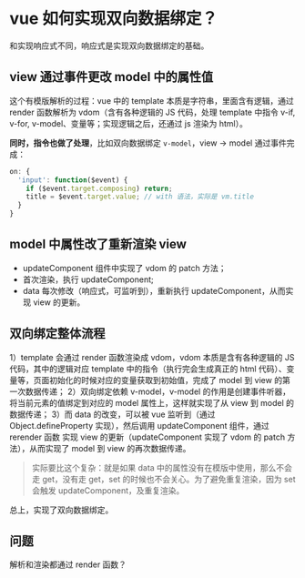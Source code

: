 # vue 如何实现双向数据绑定？

和实现响应式不同，响应式是实现双向数据绑定的基础。

## view 通过事件更改 model 中的属性值

这个有模版解析的过程：vue 中的 template 本质是字符串，里面含有逻辑，通过 render 函数解析为 vdom（含有各种逻辑的 JS 代码，处理 template 中指令 v-if, v-for, v-model、变量等；实现逻辑之后，还通过 js 渲染为 html）。

**同时，指令也做了处理**，比如双向数据绑定 `v-model`，view -> model 通过事件完成：

```js
on: {
  'input': function($event) {
    if ($event.target.composing) return;
    title = $event.target.value; // with 语法，实际是 vm.title
  }
}
```

## model 中属性改了重新渲染 view

- updateComponent 组件中实现了 vdom 的 patch 方法；
- 首次渲染，执行 updateComponent;
- data 每次修改（响应式，可监听到），重新执行 updateComponent，从而实现 view 的更新。

## 双向绑定整体流程

1）template 会通过 render 函数渲染成 vdom，vdom 本质是含有各种逻辑的 JS 代码，其中的逻辑对应 template 中的指令（执行完会生成真正的 html 代码）、变量等，页面初始化的时候对应的变量获取到初始值，完成了 model 到 view 的第一次数据传递；
2）双向绑定依赖 v-model，v-model 的作用是创建事件听器，将当前元素的值绑定到对应的 model 属性上，这样就实现了从 view 到 model 的数据传递；
3）而 data 的改变，可以被 vue 监听到（通过 Object.defineProperty 实现），然后调用 updateComponent 组件，通过 rerender 函数 实现 view 的更新（updateComponent 实现了 vdom 的 patch 方法），从而实现了 model 到 view 的再次数据传递。

> 实际要比这个复杂：就是如果 data 中的属性没有在模版中使用，那么不会走 get，没有走 get，set 的时候也不会关心。为了避免重复渲染，因为 set 会触发 updateComponent，及重复渲染。

总上，实现了双向数据绑定。

## 问题

解析和渲染都通过 render 函数？
